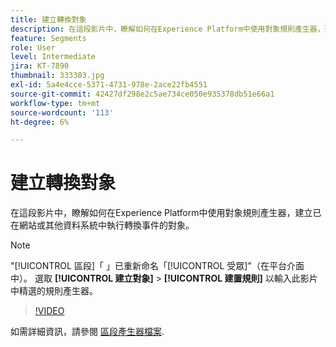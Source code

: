 ```yaml
---
title: 建立轉換對象
description: 在這段影片中，瞭解如何在Experience Platform中使用對象規則產生器，建立已在網站或其他資料系統中執行轉換事件的對象。
feature: Segments
role: User
level: Intermediate
jira: KT-7890
thumbnail: 333303.jpg
exl-id: 5a4e4cce-5371-4731-978e-2ace22fb4551
source-git-commit: 42427df298e2c5ae734ce050e935378db51e66a1
workflow-type: tm+mt
source-wordcount: '113'
ht-degree: 6%

---
```


# 建立轉換對象

在這段影片中，瞭解如何在Experience Platform中使用對象規則產生器，建立已在網站或其他資料系統中執行轉換事件的對象。

>[!NOTE]
>
> &quot;[!UICONTROL 區段]「 」已重新命名「[!UICONTROL 受眾]&quot;（在平台介面中）。 選取 **[!UICONTROL 建立對象]** > **[!UICONTROL 建置規則]** 以輸入此影片中精選的規則產生器。

>[!VIDEO](https://video.tv.adobe.com/v/333303/?quality=12&learn=on)

如需詳細資訊，請參閱 [區段產生器檔案](https://experienceleague.adobe.com/docs/experience-platform/segmentation/ui/segment-builder.html).
